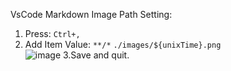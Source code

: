 VsCode Markdown Image Path Setting:

1. Press: `Ctrl+,`
2. Add Item Value: `**/*` `./images/${unixTime}.png`   
   ![image](https://github.com/user-attachments/assets/ce603657-b8ff-4e1a-885e-d346ae0b2b4a)
3.Save and quit.
